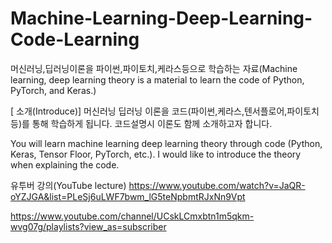 # Machine-Learning-Deep-Learning-Code-Learning
머신러닝,딥러닝이론을 파이썬,파이토치,케라스등으로 학습하는 자료(Machine learning, deep learning theory is a material to learn the code of Python, PyTorch, and Keras.)

[ 소개(Introduce)]
머신러닝 딥러닝 이론을 코드(파이썬,케라스,텐서플로어,파이토치등)를 통해 학습하게 됩니다.
코드설명시 이론도 함께 소개하고자 합니다.

You will learn machine learning deep learning theory through code 
(Python, Keras, Tensor Floor, PyTorch, etc.).
I would like to introduce the theory when explaining the code.

유투버 강의(YouTube lecture)
https://www.youtube.com/watch?v=JaQR-oYZJGA&list=PLeSj6uLWF7bwm_lG5teNpbmtRJxNn9Vpt

https://www.youtube.com/channel/UCskLCmxbtn1m5qkm-wvg07g/playlists?view_as=subscriber
